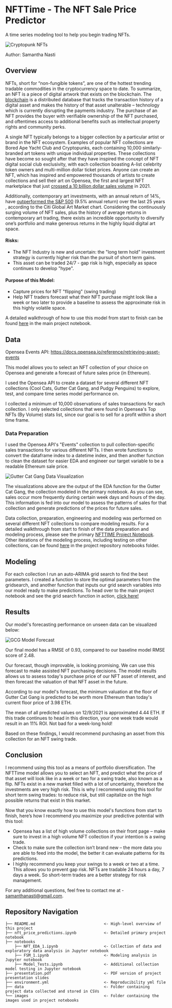 # NFTTime - The NFT Sale Price Predictor

A time series modeling tool to help you begin trading NFTs.

![Cryptopunk NFTs](images/nftshutter.jpg)

Author: Samantha Nasti

## Overview

NFTs, short for “non-fungible tokens”, are one of the hottest trending tradable commodities in the cryptocurrency space to date. To summarize, an NFT is a piece of digital artwork that exists on the blockchain. The [blockchain](https://www.investopedia.com/terms/b/blockchain.asp) is a distributed database that tracks the transaction history of a digital asset and makes the history of that asset unalterable – technology which is currently disrupting the payments industry. The purchase of an NFT provides the buyer with verifiable ownership of the NFT purchased, and oftentimes access to additional benefits such as intellectual property rights and community perks. 

A single NFT typically belongs to a bigger collection by a particular artist or brand in the NFT ecosystem. Examples of popular NFT collections are Bored Ape Yacht Club and Cryptopunks, each containing 10,000 similarly-branded art tokens with unique individual properties. These collections have become so sought after that they have inspired the concept of NFT digital social club exclusivity, with each collection boasting A-list celebrity token owners and multi-million dollar ticket prices. 
Anyone can create an NFT, which has inspired and empowered thousands of artists to create collections 
and sell their art on Opensea, the first and largest NFT marketplace that just [crossed a 10 billion dollar sales volume](https://beincrypto.com/opensea-crosses-10-billion-in-all-time-sales-volumes/) in 2021. 

Additionally, contemporary art investments, with an annual return of 14%, have [outperformed the S&P 500](https://www.cnbc.com/2021/05/27/there-are-unique-opportunities-in-art-says-one-asset-manager.html) (9.5% annual return) over the last 25 years , according to the Citi Global Art Market chart. 
Considering the continuously surging volume of NFT sales, plus the history of average returns in contemporary art trading, there exists an incredible opportunity to diversify one’s portfolio and make generous returns in the highly liquid digital art space. 
    
#### Risks:
   - The NFT Industry is new and uncertain: the "long term hold" investment strategy is currently higher risk than the pursuit of short term gains.
   - This asset can be traded 24/7 - gap risk is high, especially as space continues to develop "hype".
    
#### Purpose of this Model:
   - Capture prices for NFT "flipping" (swing trading)
   - Help NFT traders forecast what their NFT purchase might look like a week or two later to provide a baseline to assess the approximate risk in this highly volatile space.
   
A detailed walkthrough of how to use this model from start to finish can be found [here](nft_price_predictions.ipynb) in the main project notebook.

## Data

Opensea Events API: https://docs.opensea.io/reference/retrieving-asset-events

This model allows you to select an NFT collection of your choice on Opensea and generate a forecast of future sales price (in Ethereum).

I used the Opensea API to create a dataset for several different NFT collections (Cool Cats, Gutter Cat Gang, and Pudgy Penguins) to explore, test, and compare time series model performance on.

I collected a minimum of 10,000 observations of sales transactions for each collection. I only selected collections that were found in Opensea's Top NFTs (By Volume) stats list, since our goal is to sell for a profit within a short time frame.

### Data Preparation

I used the Opensea API's "Events" collection to pull collection-specific sales transactions for various different NFTs. I then wrote functions to convert the dataframe index to a datetime index, and then another function to clean the dataset for easier EDA and engineer our target variable to be a readable Ethereum sale price. 

![Gutter Cat Gang Data Visualization](images/gcgeda.png)

The visualizations above are the output of the EDA function for the Gutter Cat Gang, the collection modeled in the primary notebook. As you can see, sales occur more frequently during certain week days and hours of the day. This information is fed into our model to assess the patterns of sales for that collection and generate predictions of the prices for future sales.

Data collection, preparation, engineering and modeling was performed on several different NFT collections to compare modeling results. For a detailed walkthrough from start to finish of the data preparation and modeling process, please see the primary [NFTTIME Project Notebook](https://github.com/samanthanas/NFTTime/blob/main/nft_price_predictions.ipynb). Other iterations of the modeling process, including testing on other collections, can be found [here](https://github.com/samanthanas/NFTTime/tree/main/notebooks) in the project repository notebooks folder. 


## Modeling

For each collection I run an auto-ARIMA grid search to find the best parameters. I created a function to store the optimal parameters from the gridsearch, and another function that inputs our grid search variables into our model ready to make predictions. To head over to the main project notebook and see the grid search function in action, [click here!](./nft_price_predictions.ipynb) 


## Results

Our model's forecasting performance on unseen data can be visualized below:

![GCG Model Forecast](images/modelforecastunseen.PNG)

Our final model has a RMSE of 0.93, compared to our baseline model RMSE score of 2.48.

Our forecast, though improvable, is looking promising. We can use this forecast to make assisted NFT purchasing decisions. The model results allows us to assess today's purchase price of our NFT asset of interest, and then forecast the valuation of that NFT asset in the future.

According to our model's forecast, the minimum valuation at the floor of Gutter Cat Gang is predicted to be worth more Ethereum than today's current floor price of 3.98 ETH.

The mean of all predicted values on 12/9/2021 is approximated 4.44 ETH. If this trade continues to head in this direction, your one week trade would result in an 11% ROI. Not bad for a week-long hold!

Based on these findings, I would recommend purchasing an asset from this collection for an NFT swing trade.


## Conclusion

I recommend using this tool as a means of portfolio diversification. The NFTTime model allows you to select an NFT, and predict what the price of that asset will look like in a week or two for a swing trade, also known as a flip. NFTs exist in a new market filled with a lot of uncertainty, therefore the investments are very high risk. This is why I recommend using this tool for short term swing trades: to reduce risk, but still capitalize on the high possible returns that exist in this market. 

Now that you know exactly how to use this model's functions from start to finish, here’s how I recommend you maximize your predictive potential with this tool:

- Opensea has a list of high volume collections on their front page – make sure to invest in a high volume NFT collection if your intention is a swing trade. 
- Check to make sure the collection isn’t brand new – the more data you are able to feed into the model, the better it can evaluate patterns for its predictions. 
- I highly recommend you keep your swings to a week or two at a time. This allows you to prevent gap risk. NFTs are tradable 24 hours a day, 7 days a week. So short-term trades are a better strategy for risk management. 

For any additional questions, feel free to contact me at - samanthanasti@gmail.com. 

## Repository Navigation

```
├── README.md                              <- High-level overview of this project
├── nft_price_predictions.ipynb            <- Detailed primary project notebook
├── notebooks
    ├── NFT_EDA_1.ipynb                    <- Collection of data and exploratory data analysis in Jupyter notebook
    ├── FSM_1.ipynb                        <- Modeling analysis in Jupyter notebook
    ├── Model_Tests.ipynb                  <- Additional collection model testing in Jupyter notebook
├── presentation.pdf                       <- PDF version of project presentation slides
├── environment.yml                        <- Reproducibility yml file
├── data                                   <- Folder containing project data collected and stored in CSVs
└── images                                 <- Folder containing the images used in project notebooks
```

